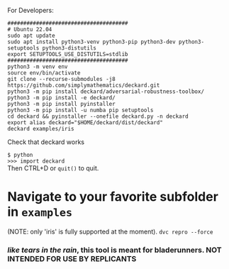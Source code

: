 
For Developers:
```
######################################
# Ubuntu 22.04
sudo apt update
sudo apt install python3-venv python3-pip python3-dev python3-setuptools python3-distutils
export SETUPTOOLS_USE_DISTUTILS=stdlib
######################################
python3 -m venv env
source env/bin/activate
git clone --recurse-submodules -j8 https://github.com/simplymathematics/deckard.git
python3 -m pip install deckard/adversarial-robustness-toolbox/ 
python3 -m pip install -e deckard/
python3 -m pip install pyinstaller
python3 -m pip install -u numba pip setuptools
cd deckard && pyinstaller --onefile deckard.py -n deckard
export alias deckard="$HOME/deckard/dist/deckard"
deckard examples/iris
```

Check that deckard works

```$ python```  
```>>> import deckard```  
Then CTRL+D or `quit()` to quit.  
# Navigate to your favorite subfolder in `examples`  
(NOTE: only 'iris' is fully supported at the moment).
```dvc repro --force``` 
### _like tears in the rain_, this tool is meant for bladerunners. NOT INTENDED FOR USE BY REPLICANTS
